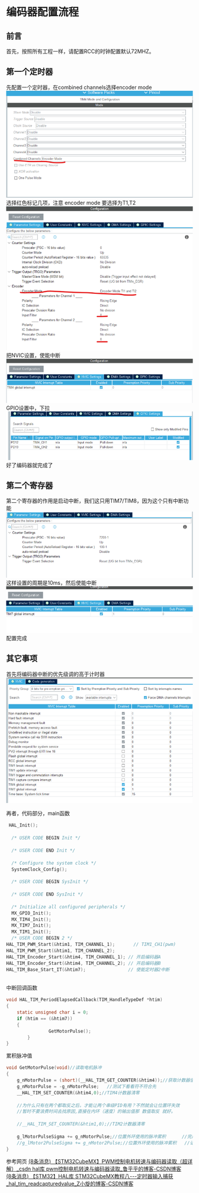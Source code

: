 # 编码器配置流程
## 前言
首先，按照所有工程一样，请配置RCC的时钟配置默认72MHZ。

## 第一个定时器

先配置一个定时器，在combined channels选择encoder mode
![图片](./编码器图片/encoder_1.png)
选择红色标记几项，注意 encoder mode 要选择为T1,T2
![图片](./编码器图片/encoder_2.png)
把NVIC设置，使能中断
![图片](./编码器图片/encoder_3.png)
GPIO设置中，下拉
![图片](./编码器图片/encoder_4.png)
好了编码器就完成了

## 第二个寄存器
第二个寄存器的作用是启动中断，我们这只用TIM7/TIM8，因为这个只有中断功能
![图片](./编码器图片/encoder_5.png)
这样设置的周期是10ms，然后使能中断
![图片](./编码器图片/encoder_7.png)
配置完成

## 其它事项
首先将编码器中断的优先级调的高于计时器
![图片](./编码器图片/encoder_8.png)

再者，代码部分，main函数
```C
 HAL_Init();

  /* USER CODE BEGIN Init */

  /* USER CODE END Init */

  /* Configure the system clock */
  SystemClock_Config();

  /* USER CODE BEGIN SysInit */

  /* USER CODE END SysInit */

  /* Initialize all configured peripherals */
  MX_GPIO_Init();
  MX_TIM4_Init();
  MX_TIM7_Init();
  MX_TIM1_Init();
  /* USER CODE BEGIN 2 */
HAL_TIM_PWM_Start(&htim1, TIM_CHANNEL_1);	    // TIM1_CH1(pwm)
HAL_TIM_PWM_Start(&htim1, TIM_CHANNEL_2);
HAL_TIM_Encoder_Start(&htim4, TIM_CHANNEL_1); // 开启编码器A
HAL_TIM_Encoder_Start(&htim4, TIM_CHANNEL_2); // 开启编码器B	
HAL_TIM_Base_Start_IT(&htim7);                // 使能定时器2中断
	
```
中断回调函数
```C
void HAL_TIM_PeriodElapsedCallback(TIM_HandleTypeDef *htim)
{
    static unsigned char i = 0;
    if (htim == (&htim7))
    {
				GetMotorPulse();
		}
}
```
累积脉冲值
```C
void GetMotorPulse(void)//读取电机脉冲
{
	g_nMotorPulse = (short)(__HAL_TIM_GET_COUNTER(&htim4));//获取计数器值
	g_nMotorPulse = -g_nMotorPulse;   //测试下看看符不符合先
	__HAL_TIM_SET_COUNTER(&htim4,0);//TIM4计数器清零
	
	//为什么只有在两个都取反之后，才能让两个串级PID有用？不然就会让位置环失效
	//暂时不要浪费时间去找原因,直接在内环（速度）的输出值那 数值取反 就好。
	
	//__HAL_TIM_SET_COUNTER(&htim1,0);//TIM2计数器清零
	
	g_lMotorPulseSigma += g_nMotorPulse;//位置外环使用的脉冲累积      //完成一次位置控制之后才清除。
	//g_lMotor2PulseSigma += g_nMotor2Pulse;//位置外环使用的脉冲累积   //记录了之后也要及时清零呀！！！
}

```


参考网页
[(8条消息) 【STM32CubeMX】PWM控制电机转速与编码器读取（超详解）_csdn hal库 pwm控制电机转速与编码器读取_鲁乎乎的博客-CSDN博客](https://blog.csdn.net/weixin_44270218/article/details/114045057)</br>
[(8条消息) 【STM32】HAL库 STM32CubeMX教程八---定时器输入捕获_hal_tim_readcapturedvalue_Z小旋的博客-CSDN博客](https://blog.csdn.net/as480133937/article/details/99407485)